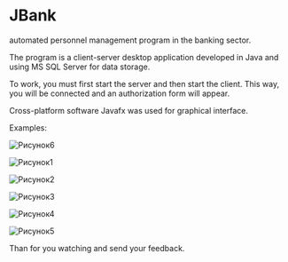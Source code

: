 # JBank
automated personnel management program in the banking sector.

The program is a client-server desktop application developed in Java and using MS SQL Server for data storage.

To work, you must first start the server and then start the client. This way, you will be connected and an authorization form will appear.

Cross-platform software Javafx was used for graphical interface.

Examples:

![Рисунок6](https://github.com/user-attachments/assets/12cfa336-3651-446a-9220-9cc5e2f06e88)

![Рисунок1](https://github.com/user-attachments/assets/5f38a524-0fd8-4661-a1a8-a48f87fae368)

![Рисунок2](https://github.com/user-attachments/assets/ba5692cc-1172-4a31-9b13-2b67411c2bf3)

![Рисунок3](https://github.com/user-attachments/assets/8b4b7461-8a6f-44e9-b486-df96fceb24f3)

![Рисунок4](https://github.com/user-attachments/assets/61206811-c8da-48e3-afe5-b318a4f10d9f)

![Рисунок5](https://github.com/user-attachments/assets/5094ad3c-b8f6-4bc0-9692-16bb1730c6bb)

Than for you watching and send your feedback.
